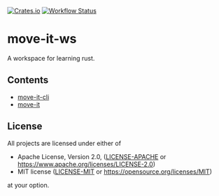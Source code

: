 [![Crates.io](https://img.shields.io/crates/v/move-it.svg)](https://crates.io/crates/move-it)
[![Workflow Status](https://github.com/BigPapa314/move-it-ws/workflows/CI/badge.svg)](https://github.com/BigPapa314/move-it-ws/actions?query=workflow%3A%22CI%22)

# move-it-ws

A workspace for learning rust. 

## Contents

* [move-it-cli](./move-it-cli/README.md) 
* [move-it](./move-it/README.md)

## License

All projects are licensed under either of

* Apache License, Version 2.0, ([LICENSE-APACHE](LICENSE-APACHE) or https://www.apache.org/licenses/LICENSE-2.0)
* MIT license ([LICENSE-MIT](LICENSE-MIT) or https://opensource.org/licenses/MIT)

at your option.
